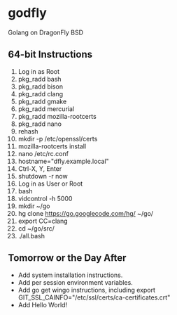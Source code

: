 godfly
======

Golang on DragonFly BSD

64-bit Instructions
-------------------

1. Log in as Root
2. pkg_radd bash
3. pkg_radd bison
4. pkg_radd clang
5. pkg_radd gmake
6. pkg_radd mercurial
7. pkg_radd mozilla-rootcerts
8. pkg_radd nano
9. rehash
10. mkdir -p /etc/openssl/certs
11. mozilla-rootcerts install
12. nano /etc/rc.conf
13. hostname="dfly.example.local"
14. Ctrl-X, Y, Enter
15. shutdown -r now
16. Log in as User or Root
17. bash
18. vidcontrol -h 5000
19. mkdir ~/go
20. hg clone https://go.googlecode.com/hg/ ~/go/
21. export CC=clang
22. cd ~/go/src/
23. ./all.bash

Tomorrow or the Day After
-------------------------

* Add system installation instructions.
* Add per session environment variables.
* Add go get wingo instructions, including export GIT_SSL_CAINFO="/etc/ssl/certs/ca-certificates.crt"
* Add Hello World!

